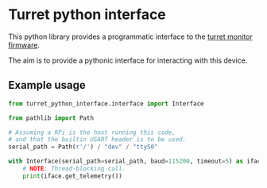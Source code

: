 # Turret python interface

This python library provides a programmatic interface to the [turret monitor firmware](https://github.com/SC-Robotics-2021/turret_monitor_firmware/blob/feature/output/book_src/interface.md).

The aim is to provide a pythonic interface for interacting with this device.


## Example usage
```py
from turret_python_interface.interface import Interface

from pathlib import Path

# Assuming a RPi is the host running this code,
# and that the builtin USART header is to be used.
serial_path = Path(r'/') / "dev" / "ttyS0"

with Interface(serial_path=serial_path, baud=115200, timeout=5) as iface:
    # NOTE: Thread-blocking call.
    print(iface.get_telemetry())
```